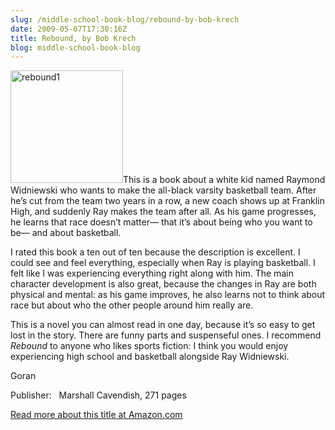 ```yaml
---
slug: /middle-school-book-blog/rebound-by-bob-krech
date: 2009-05-07T17:30:16Z
title: Rebound, by Bob Krech
blog: middle-school-book-blog
---
```


<img class="alignnone size-full wp-image-107" title="rebound1" src="https://res.cloudinary.com/center-for-teaching-learning/image/upload/v1637506535/rebound1.jpg.jpg" alt="rebound1" width="180" height="180"/>This is a book about a white kid named Raymond Widniewski who wants to make the all-black varsity basketball team. After he’s cut from the team two years in a row, a new coach shows up at Franklin High, and suddenly Ray makes the team after all. As his game progresses, he learns that race doesn’t matter— that it’s about being who you want to be— and about basketball.

I rated this book a ten out of ten because the description is excellent. I could see and feel everything, especially when Ray is playing basketball. I felt like I was experiencing everything right along with him. The main character development is also great, because the changes in Ray are both physical and mental: as his game improves, he also learns not to think about race but about who the other people around him really are.

This is a novel you can almost read in one day, because it’s so easy to get lost in the story. There are funny parts and suspenseful ones. I recommend <em>Rebound</em> to anyone who likes sports fiction: I think you would enjoy experiencing high school and basketball alongside Ray Widniewski.

Goran

Publisher:   Marshall Cavendish, 271 pages

<a href="http://www.amazon.com/gp/product/0761455434">Read more about this title at Amazon.com</a>
